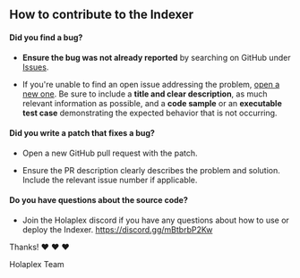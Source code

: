 
## How to contribute to the Indexer

#### **Did you find a bug?**

* **Ensure the bug was not already reported** by searching on GitHub under [Issues](https://github.com/holaplex/indexer/issues).

* If you're unable to find an open issue addressing the problem, [open a new one](https://github.com/holaplex/indexer/issues/new). Be sure to include a **title and clear description**, as much relevant information as possible, and a **code sample** or an **executable test case** demonstrating the expected behavior that is not occurring.

#### **Did you write a patch that fixes a bug?**

* Open a new GitHub pull request with the patch.

* Ensure the PR description clearly describes the problem and solution. Include the relevant issue number if applicable.



#### **Do you have questions about the source code?**

* Join the Holaplex discord if you have any questions about how to use or deploy the Indexer. https://discord.gg/mBtbrbP2Kw


Thanks! :heart: :heart: :heart:

Holaplex Team
